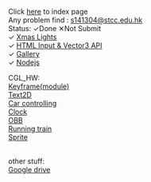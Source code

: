 Click <a href="https://rickylok927.github.io/3W3D_HW/index.html">here</a> to index page
<br>
Any problem find : <a href="s141304@stcc.edu.hk">s141304@stcc.edu.hk</a>
<br>
Status: ✓Done ✕Not Submit
<br>
✓ <a href="https://rickylok927.github.io/3W3D_HW/HW/HW1.html">Xmas Lights</a>
<br>
✓ <a href="https://rickylok927.github.io/3W3D_HW/HW/HW2.html">HTML Input & Vector3 API</a>
<br>
✓ <a href="https://rickylok927.github.io/3W3D_HW/HW/HW3.html">Gallery</a>
<br>
✓ <a href="https://rickylok927.github.io/3W3D_HW/HW/HW5/HW5.html">Nodejs</a>

CGL_HW:
<br>
<a href="https://rickylok927.github.io/3W3D_HW/CGL_HW/module_keyframe/main.html">Keyframe(module)</a>
<br>
<a href="https://rickylok927.github.io/3W3D_HW/CGL_HW/text2D/min3/main-3.html">Text2D</a>
<br>
<a href="https://rickylok927.github.io/3W3D_HW/CGL_HW/car.html">Car controlling</a>
<br>
<a href="https://rickylok927.github.io/3W3D_HW/CGL_HW/clock.html">Clock</a>
<br>
<a href="https://rickylok927.github.io/3W3D_HW/CGL_HW/OBB.html">OBB</a>
<br>
<a href="https://rickylok927.github.io/3W3D_HW/CGL_HW/running_train.html">Running train</a>
<br>
<a href="https://rickylok927.github.io/3W3D_HW/CGL_HW/sprite.html">Sprite</a>
<br>

<br>
other stuff:
<br>
<a href="https://drive.google.com/drive/u/1/folders/1ulkBt7vBSbE6Dk2KLJbd5VewICj9sObk">Google drive</a>

